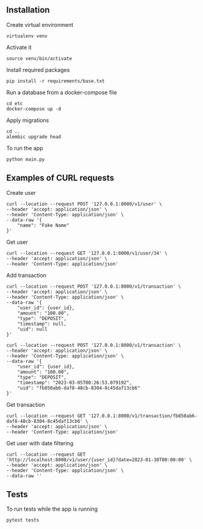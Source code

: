 ## Installation

Create virtual environment

`virtualenv venv`

Activate it

`source venv/bin/activate`

Install required packages

`pip install -r requirements/base.txt`

Run a database from a docker-compose file

```
cd etc
docker-compose up -d
```

Apply migrations 

```
cd ..
alembic upgrade head
```

To run the app 

`python main.py`

## Examples of CURL requests

Create user

```
curl --location --request POST '127.0.0.1:8000/v1/user' \
--header 'accept: application/json' \
--header 'Content-Type: application/json' \
--data-raw '{
    "name": "Fake Name"
}'
```

Get user

```
curl --location --request GET '127.0.0.1:8000/v1/user/34' \
--header 'accept: application/json' \
--header 'Content-Type: application/json'
```

Add transaction

```
curl --location --request POST '127.0.0.1:8000/v1/transaction' \
--header 'accept: application/json' \
--header 'Content-Type: application/json' \
--data-raw '{
    "user_id": {user_id},
    "amount": "100.00",
    "type": "DEPOSIT",
    "timestamp": null,
    "uid": null
}'
```

```
curl --location --request POST '127.0.0.1:8000/v1/transaction' \
--header 'accept: application/json' \
--header 'Content-Type: application/json' \
--data-raw '{
    "user_id": {user_id},
    "amount": "100.00",
    "type": "DEPOSIT",
    "timestamp": "2023-03-05T00:26:53.079192",
    "uid": "fb850ab6-daf8-48cb-8304-8c45daf13cb6"
}'
```

Get transaction

```
curl --location --request GET '127.0.0.1:8000/v1/transaction/fb850ab6-daf8-48cb-8304-8c45daf13cb6' \
--header 'accept: application/json' \
--header 'Content-Type: application/json'
```

Get user with date filtering

```
curl --location --request GET 'http://localhost:8000/v1/user/{user_id}?date=2023-01-30T00:00:00' \
--header 'accept: application/json' \
--header 'Content-Type: application/json' \
--data-raw ''
```

## Tests

To run tests while the app is running 

`pytest tests`
